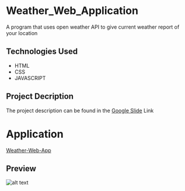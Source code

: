 # Weather_Web_Application
A program that uses open weather API to give current weather report of your location

## Technologies Used
  - HTML
  - CSS
  - JAVASCRIPT

## Project Decription 
The project description can be found in the [Google Slide]() Link


# Application 
[Weather-Web-App]()

## Preview
![alt text](image.png)

